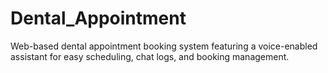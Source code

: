 # Dental_Appointment
Web-based dental appointment booking system featuring a voice-enabled assistant for easy scheduling, chat logs, and booking management.
